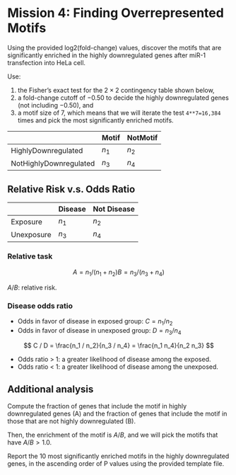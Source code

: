 # Mission 4: Finding Overrepresented Motifs

Using the provided log2(fold-change) values, discover the motifs that are significantly enriched in the highly downregulated genes after miR-1 transfection into HeLa cell.

Use:

1. the Fisher’s exact test for the $2 \times 2$ contingency table shown below,
2. a fold-change cutoff of $-0.50$ to decide the highly downregulated genes (not including $-0.50$), and
3. a motif size of $7$, which means that we will iterate the test `4**7=16,384` times and pick the most significantly enriched motifs.

|                 | Motif | NotMotif |
|-----------------|---------------|-------------------|
| HighlyDownregulated | $n_1$             | $n_2$                 |
| NotHighlyDownregulated  | $n_3$             | $n_4$                 |

## Relative Risk v.s. Odds Ratio

|                 | Disease | Not Disease |
|-----------------|---------------|-------------------|
| Exposure | $n_1$             | $n_2$                 |
| Unexposure  | $n_3$             | $n_4$                 |

### Relative task 
$$
A = n_1 / (n_1+n_2)
B = n_3 / (n_3+n_4)
$$

$A / B$: relative risk.

### Disease odds ratio

- Odds in favor of disease in exposed group:		$C = n_1 / n_2$
- Odds in favor of disease in unexposed group:	$D = n_3 / n_4$

$$
C / D = \frac{n_1 / n_2}{n_3 / n_4} = \frac{n_1 n_4}{n_2 n_3}
$$

- Odds ratio > 1: a greater likelihood of disease among the exposed.
- Odds ratio < 1: a greater likelihood of disease among the unexposed.

## Additional analysis

Compute the fraction of genes that include the motif in highly downregulated genes (A) and the fraction of genes that include the motif in those that are not highly downregulated (B).

Then, the enrichment of the motif is $A/B$, and we will pick the motifs that have $A/B > 1.0$.

Report the 10 most significantly enriched motifs in the highly downregulated genes, in the ascending order of P values using the provided template file.
